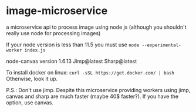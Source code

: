 # image-microservice
a microservice api to process image using node js (although you shouldn't really use node for processing images)

If your node version is less than 11.5 you must use `node --experimental-worker index.js`

node-canvas version 1.6.13
Jimp@latest
Sharp@latest

To install docker on linux: `curl -sSL https://get.docker.com/ | bash`
Otherwise, look it up.


P.S.: Don't use jimp. Despite this microservice providing workers using jimp, canvas and sharp are much faster (maybe 40$ faster?).
If you have the option, use canvas.